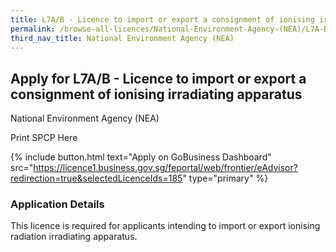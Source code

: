 ```yaml
---
title: L7A/B - Licence to import or export a consignment of ionising irradiating apparatus
permalink: /browse-all-licences/National-Environment-Agency-(NEA)/L7A-B---Licence-to-import-or-export-a-consignment-of-ionising-irradiating-apparatus
third_nav_title: National Environment Agency (NEA)
---
```


## Apply for L7A/B - Licence to import or export a consignment of ionising irradiating apparatus

National Environment Agency (NEA)

Print SPCP Here

{% include button.html text="Apply on GoBusiness Dashboard" src="https://licence1.business.gov.sg/feportal/web/frontier/eAdvisor?redirection=true&selectedLicenceIds=185" type="primary" %}

### Application Details
<p>This licence is required for applicants intending to import or export ionising radiation irradiating apparatus.</p>

